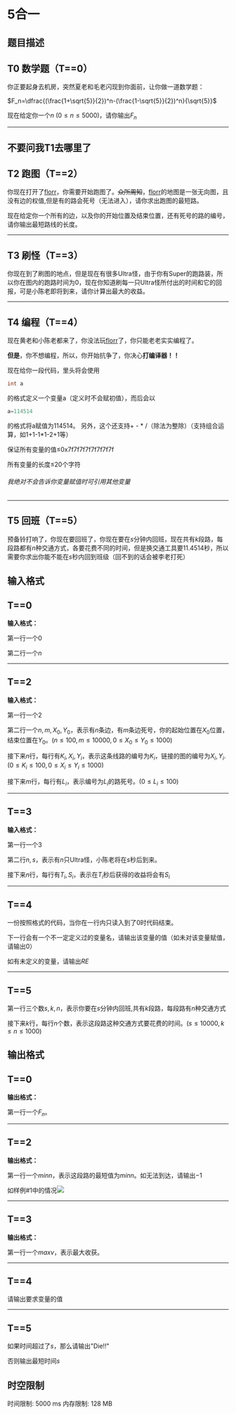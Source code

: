 # 5合一

## 题目描述

## T0 数学题（T==0）

你正要起身去机房，突然夏老和毛老闪现到你面前，让你做一道数学题：

$F_n=\dfrac{(\frac{1+\sqrt{5}}{2})^n-(\frac{1-\sqrt{5}}{2})^n}{\sqrt{5}}$

现在给定你一个$n$ $(0 \le n \le 5000)$，请你输出$F_n$

---
**不要问我T1去哪里了**
---

## T2 跑图（T==2）

你现在打开了[florr](https://florr.io)，你需要开始跑图了。~~众所周知~~，[florr](https://florr.io)的地图是一张无向图，且没有边的权值,但是有的路会死号（无法进入），请你求出跑图的最短路。

现在给定你一个所有的边，以及你的开始位置及结束位置，还有死号的路的编号，请你输出最短路线的长度。

---

## T3 刷怪（T==3）

你现在到了刷图的地点，但是现在有很多Ultra怪，由于你有Super的跑路装，所以你在图内的跑路时间为$0$，现在你知道刷每一只Ultra怪所付出的时间和它的回报，可是小陈老即将到来，请你计算出最大的收益。

---

## T4 编程（T==4）

现在黄老和小陈老都来了，你没法玩[florr](https://florr.io)了，你只能老老实实编程了。

**但是**，你不想编程，所以，你开始抗争了，你决心**打编译器！！**

现在给你一段代码，里头将会使用
```cpp
int a
```
的格式定义一个变量a（定义时不会赋初值），而后会以
```cpp
a=114514
```
的格式将a赋值为114514。
另外，这个还支持+ - * /（除法为整除）（支持组合运算，如1+1-1\*1-2+1等）

保证所有变量的值$\le$0x7f7f7f7f7f7f7f7f

所有变量的长度$\le$20个字符

###### 我绝对不会告诉你变量赋值时可引用其他变量

---

## T5 回班（T==5）

预备铃打响了，你现在要回班了，你现在要在$s$分钟内回班，现在共有$k$段路，每段路都有$n$种交通方式，各要花费不同的时间，但是换交通工具要$11.4514$秒，所以需要你求出你能不能在$s$秒内回到班级（回不到的话会被李老打死）

## 输入格式

## T==0

**输入格式：**

第一行一个0

第二行一个$n$

---

## T==2

**输入格式：**

第一行一个2

第二行一个$n,m,X_0,Y_0$，表示有$n$条边，有$m$条边死号，你的起始位置在$X_0$位置，结束位置在$Y_0$。$(n \le 100,m \le 10000, 0 \le X_0 \le Y_0 \le 1000)$

接下来$n$行，每行有$K_i,X_i,Y_i$，表示这条线路的编号为$K_i$，链接的图的编号为$X_i,Y_i$.$(0 \le K_i \le 100,0 \le X_i \le Y_i \le 1000)$

接下来$m$行，每行有$L_i$，表示编号为$L_i$的路死号。$(0 \le L_i \le 100)$

---

## T==3

**输入格式：**

第一行一个3

第二行$n,s$，表示有$n$只Ultra怪，小陈老将在$s$秒后到来。

接下来$n$行，每行有$T_i,S_i$，表示在$T_i$秒后获得的收益将会有$S_i$

---

## T==4

一份按照格式的代码，当你在一行内只读入到了0时代码结束。

下一行会有一个不一定定义过的变量名，请输出该变量的值（如未对该变量赋值，请输出0）

如有未定义的变量，请输出$RE$

---

## T==5
第一行三个数$s,k,n$，表示你要在$s$分钟内回班,共有$k$段路，每段路有$n$种交通方式

接下来$k$行，每行$n$个数，表示这段路这种交通方式要花费的时间。$(s \le 10000,k \le n \le 1000)$


## 输出格式

## T==0

**输出格式：**

第一行一个$F_n$。

---

## T==2

**输出格式：**

第一行一个$minn$，表示这段路的最短值为$minn$。如无法到达，请输出$-1$

如样例#1中的情况![](https://cdn.luogu.com.cn/upload/image_hosting/huwrnz5w.png)

---

## T==3

**输出格式：**

第一行一个$maxv$，表示最大收获。

---

## T==4

请输出要求变量的值

---

## T==5

如果时间超过了$s$，那么请输出"Die!!"

否则输出最短时间$s$

## 时空限制

时间限制: 5000 ms
内存限制: 128 MB

